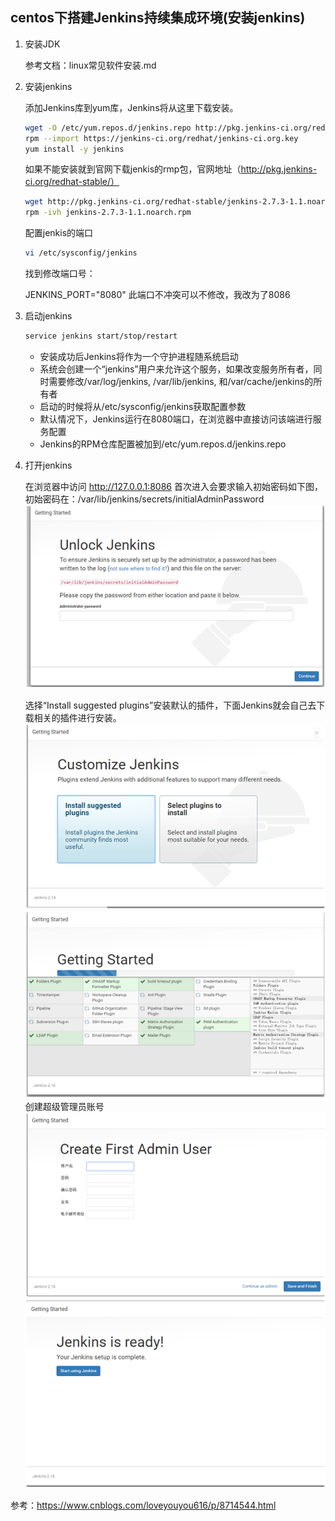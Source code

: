 ## centos下搭建Jenkins持续集成环境(安装jenkins)

1. 安装JDK

    参考文档：linux常见软件安装.md

2. 安装jenkins

    添加Jenkins库到yum库，Jenkins将从这里下载安装。
    ```bash
    wget -O /etc/yum.repos.d/jenkins.repo http://pkg.jenkins-ci.org/redhat/jenkins.repo
    rpm --import https://jenkins-ci.org/redhat/jenkins-ci.org.key
    yum install -y jenkins
    ```
    如果不能安装就到官网下载jenkis的rmp包，官网地址（http://pkg.jenkins-ci.org/redhat-stable/）
    ```bash
    wget http://pkg.jenkins-ci.org/redhat-stable/jenkins-2.7.3-1.1.noarch.rpm
    rpm -ivh jenkins-2.7.3-1.1.noarch.rpm
    ```
    配置jenkis的端口
    ```bash
    vi /etc/sysconfig/jenkins
    ```
    找到修改端口号：

    JENKINS_PORT="8080"  此端口不冲突可以不修改，我改为了8086

3. 启动jenkins
    ```bash
    service jenkins start/stop/restart
    ```
    * 安装成功后Jenkins将作为一个守护进程随系统启动
    * 系统会创建一个“jenkins”用户来允许这个服务，如果改变服务所有者，同时需要修改/var/log/jenkins, /var/lib/jenkins, 和/var/cache/jenkins的所有者
    * 启动的时候将从/etc/sysconfig/jenkins获取配置参数
    * 默认情况下，Jenkins运行在8080端口，在浏览器中直接访问该端进行服务配置
    * Jenkins的RPM仓库配置被加到/etc/yum.repos.d/jenkins.repo
4. 打开jenkins 

    在浏览器中访问 http://127.0.0.1:8086
    首次进入会要求输入初始密码如下图， 
    初始密码在：/var/lib/jenkins/secrets/initialAdminPassword 
    ![](jenkins/jenkins_unlock.png)

    选择“Install suggested plugins”安装默认的插件，下面Jenkins就会自己去下载相关的插件进行安装。 
    ![](jenkins/jenkins_customize.png)
    ![](jenkins/jenkins_started.png)
    创建超级管理员账号 
    ![](jenkins/jenkins_create.png)
    ![](jenkins/jenkins_ready.png)


参考：https://www.cnblogs.com/loveyouyou616/p/8714544.html